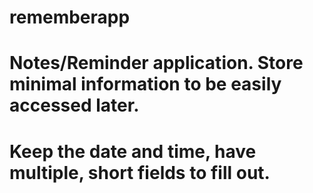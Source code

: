 # rememberapp
# Notes/Reminder application. Store minimal information to be easily accessed later.
# Keep the date and time, have multiple, short fields to fill out. 
